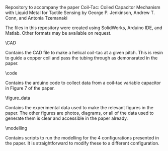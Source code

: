 Repository to accompany the paper Coil-Tac: Coiled Capacitor Mechanism with Liquid Metal for Tactile Sensing by George P. Jenkinson, Andrew T. Conn, and Antonia Tzemanaki

The files in this repository were created using SolidWorks, Arduino IDE, and Matlab. Other formats may be available on request.

\CAD

Contains the CAD file to make a helical coil-tac at a given pitch. This is resin to guide a copper coil and pass the tubing through as demonsrated in the paper.

\code

Contains the arduino code to collect data from a coil-tac variable capacitor in Figure 7 of the paper.

\figure_data

Contains the experimental data used to make the relevant figures in the paper. The other figures are photos, diagrams, or all of the data used to generate them is clear and accessible in the paper already.

\modelling

Contains scripts to run the modelling for the 4 configurations presented in the paper. It is straightforward to modify these to a different configuration.

